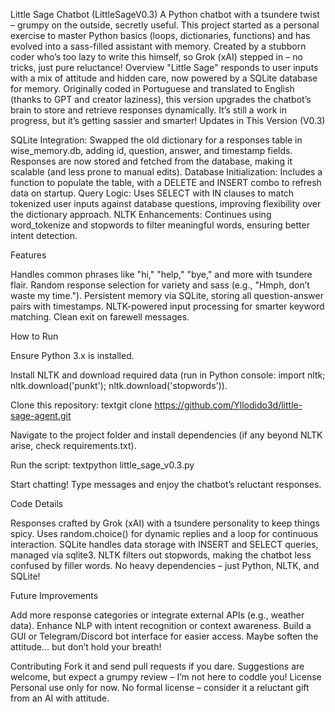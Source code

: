 Little Sage Chatbot (LittleSageV0.3)
A Python chatbot with a tsundere twist – grumpy on the outside, secretly useful. This project started as a personal exercise to master Python basics (loops, dictionaries, functions) and has evolved into a sass-filled assistant with memory. Created by a stubborn coder who’s too lazy to write this himself, so Grok (xAI) stepped in – no tricks, just pure reluctance!
Overview
"Little Sage" responds to user inputs with a mix of attitude and hidden care, now powered by a SQLite database for memory. Originally coded in Portuguese and translated to English (thanks to GPT and creator laziness), this version upgrades the chatbot’s brain to store and retrieve responses dynamically. It’s still a work in progress, but it’s getting sassier and smarter!
Updates in This Version (V0.3)

SQLite Integration: Swapped the old dictionary for a responses table in wise_memory.db, adding id, question, answer, and timestamp fields. Responses are now stored and fetched from the database, making it scalable (and less prone to manual edits).
Database Initialization: Includes a function to populate the table, with a DELETE and INSERT combo to refresh data on startup.
Query Logic: Uses SELECT with IN clauses to match tokenized user inputs against database questions, improving flexibility over the dictionary approach.
NLTK Enhancements: Continues using word_tokenize and stopwords to filter meaningful words, ensuring better intent detection.

Features

Handles common phrases like "hi," "help," "bye," and more with tsundere flair.
Random response selection for variety and sass (e.g., "Hmph, don’t waste my time.").
Persistent memory via SQLite, storing all question-answer pairs with timestamps.
NLTK-powered input processing for smarter keyword matching.
Clean exit on farewell messages.

How to Run


Ensure Python 3.x is installed.


Install NLTK and download required data (run in Python console: import nltk; nltk.download('punkt'); nltk.download('stopwords')).


Clone this repository:
textgit clone https://github.com/Yllodido3d/little-sage-agent.git


Navigate to the project folder and install dependencies (if any beyond NLTK arise, check requirements.txt).


Run the script:
textpython little_sage_v0.3.py


Start chatting! Type messages and enjoy the chatbot’s reluctant responses.


Code Details

Responses crafted by Grok (xAI) with a tsundere personality to keep things spicy.
Uses random.choice() for dynamic replies and a loop for continuous interaction.
SQLite handles data storage with INSERT and SELECT queries, managed via sqlite3.
NLTK filters out stopwords, making the chatbot less confused by filler words.
No heavy dependencies – just Python, NLTK, and SQLite!

Future Improvements

Add more response categories or integrate external APIs (e.g., weather data).
Enhance NLP with intent recognition or context awareness.
Build a GUI or Telegram/Discord bot interface for easier access.
Maybe soften the attitude… but don’t hold your breath!

Contributing
Fork it and send pull requests if you dare. Suggestions are welcome, but expect a grumpy review – I’m not here to coddle you!
License
Personal use only for now. No formal license – consider it a reluctant gift from an AI with attitude.
